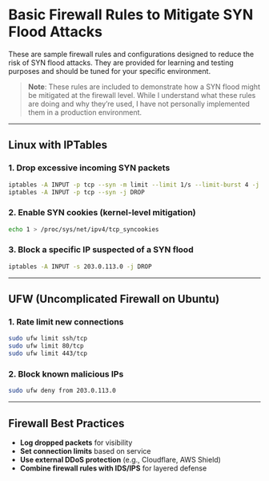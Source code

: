 # Basic Firewall Rules to Mitigate SYN Flood Attacks

These are sample firewall rules and configurations designed to reduce the risk of SYN flood attacks. They are provided for learning and testing purposes and should be tuned for your specific environment.

> **Note**: These rules are included to demonstrate how a SYN flood might be mitigated at the firewall level. While I understand what these rules are doing and why they’re used, I have not personally implemented them in a production environment.

---

##  Linux with IPTables

### 1. Drop excessive incoming SYN packets
```bash
iptables -A INPUT -p tcp --syn -m limit --limit 1/s --limit-burst 4 -j ACCEPT
iptables -A INPUT -p tcp --syn -j DROP
```

### 2. Enable SYN cookies (kernel-level mitigation)
```bash
echo 1 > /proc/sys/net/ipv4/tcp_syncookies
```

### 3. Block a specific IP suspected of a SYN flood
```bash
iptables -A INPUT -s 203.0.113.0 -j DROP
```

---

##  UFW (Uncomplicated Firewall on Ubuntu)

### 1. Rate limit new connections
```bash
sudo ufw limit ssh/tcp
sudo ufw limit 80/tcp
sudo ufw limit 443/tcp
```

### 2. Block known malicious IPs
```bash
sudo ufw deny from 203.0.113.0
```

---

##  Firewall Best Practices

- **Log dropped packets** for visibility  
- **Set connection limits** based on service  
- **Use external DDoS protection** (e.g., Cloudflare, AWS Shield)  
- **Combine firewall rules with IDS/IPS** for layered defense
